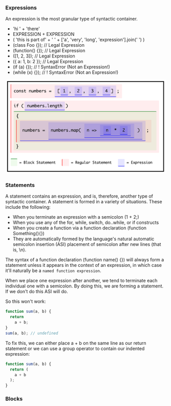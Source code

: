 ### Expressions
An expression is the most granular type of syntactic container.

- 'hi ' + 'there'
- EXPRESSION + EXPRESSION
- (
  'this is part of' +
  ' ' +
  ['a', 'very', 'long', 'expression'].join(' ')
  )
- (class Foo {}); // Legal Expression
- (function() {}); // Legal Expression
- ([1, 2, 3]); // Legal Expression
- ({ a: 1, b: 2 }); // Legal Expression
- (if (a) {}); // ! SyntaxError (Not an Expression!)
- (while (x) {}); // ! SyntaxError (Not an Expression!)

[![](https://raw.githubusercontent.com/bondarukoleh/js_playground/develop/common/blockExpressionStatement.PNG "blockExpressionStatement")]()

### Statements
A statement contains an expression, and is, therefore, another type of syntactic container.
A statement is formed in a variety of situations. These include the following:
 - When you terminate an expression with a semicolon (1 + 2;)
 - When you use any of the for, while, switch, do..while, or if constructs
 - When you create a function via a function declaration (function Something(){})
 - They are automatically formed by the language's natural automatic semicolon insertion (ASI) placement of semicolon
 after new lines (that is, \n).

The syntax of a function declaration (function name() {}) will always form a statement unless it appears in the context
of an expression, in which case it'll naturally be a `named function expression`.

When we place one expression after another, we tend to terminate each individual one with
a semicolon. By doing this, we are forming a statement. If we don't do this ASI will do.

So this won't work:
```js
function sum(a, b) {
  return
    a + b;
}
sum(a, b); // undefined
```
To fix this, we can either place a + b on the same line as our return statement or we can use a group operator to
contain our indented expression:
```js
function sum(a, b) {
  return (
    a + b
  );
}
```

### Blocks
